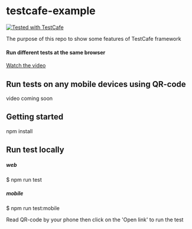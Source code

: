 # testcafe-example

<a href="https://github.com/DevExpress/testcafe">
    <img alt="Tested with TestCafe" src="https://img.shields.io/badge/tested%20with-TestCafe-2fa4cf.svg">
</a>

The purpose of this repo to show some features of TestCafe framework

#### Run different tests at the same browser

[Watch the video](http://take.ms/K4qZm)

## Run tests on any mobile devices using QR-code

video coming soon



## Getting started
npm install

## Run test locally
##### web
$ npm run test

##### mobile
$ npm run test:mobile

Read QR-code by your phone then click on the 'Open link' to run the test